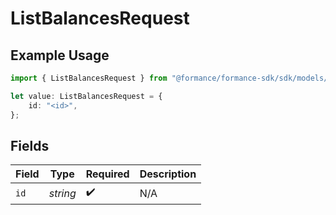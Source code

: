 # ListBalancesRequest

## Example Usage

```typescript
import { ListBalancesRequest } from "@formance/formance-sdk/sdk/models/operations";

let value: ListBalancesRequest = {
    id: "<id>",
};
```

## Fields

| Field              | Type               | Required           | Description        |
| ------------------ | ------------------ | ------------------ | ------------------ |
| `id`               | *string*           | :heavy_check_mark: | N/A                |